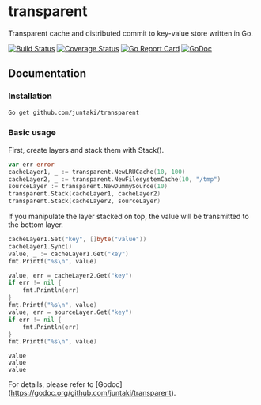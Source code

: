 # transparent

Transparent cache and distributed commit to key-value store written in Go.

[![Build Status](https://travis-ci.org/juntaki/transparent.svg?branch=master)](https://travis-ci.org/juntaki/transparent)
[![Coverage Status](https://coveralls.io/repos/github/juntaki/transparent/badge.svg?branch=master)](https://coveralls.io/github/juntaki/transparent?branch=master)
[![Go Report Card](https://goreportcard.com/badge/github.com/juntaki/transparent)](https://goreportcard.com/report/github.com/juntaki/transparent)
[![GoDoc](https://godoc.org/github.com/juntaki/transparent?status.svg)](https://godoc.org/github.com/juntaki/transparent)


## Documentation

### Installation

~~~ sh
Go get github.com/juntaki/transparent
~~~

### Basic usage

First, create layers and stack them with Stack().

~~~go
var err error
cacheLayer1, _ := transparent.NewLRUCache(10, 100)
cacheLayer2, _ := transparent.NewFilesystemCache(10, "/tmp")
sourceLayer := transparent.NewDummySource(10)
transparent.Stack(cacheLayer1, cacheLayer2)
transparent.Stack(cacheLayer2, sourceLayer)
~~~

If you manipulate the layer stacked on top, the value will be transmitted to the bottom layer.

~~~go
cacheLayer1.Set("key", []byte("value"))
cacheLayer1.Sync()
value, _ := cacheLayer1.Get("key")
fmt.Printf("%s\n", value)

value, err = cacheLayer2.Get("key")
if err != nil {
    fmt.Println(err)
}
fmt.Printf("%s\n", value)
value, err = sourceLayer.Get("key")
if err != nil {
    fmt.Println(err)
}
fmt.Printf("%s\n", value)
~~~

~~~go:result
value
value
value
~~~

For details, please refer to [Godoc] (https://godoc.org/github.com/juntaki/transparent).
